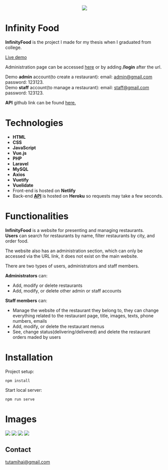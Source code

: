 <h1 align="center">
  <img src="https://user-images.githubusercontent.com/41682806/133333582-d3e7f099-2a99-4a07-8ffb-f8427ee322f2.png"/><br/>
</h1>

# Infinity Food
**InfinityFood** is the project I made for my thesis when I graduated from college.

<a href="https://infinityfood.netlify.app" rel="noreferrer" target="_blank">Live demo</a>

Administration page can be accessed
<a href="https://infinityfood.netlify.app/login" rel="noreferrer" target="_blank">here</a>
or by adding **/login** after the url.

Demo **admin** account(to create a restaurant): email: admin@gmail.com password: 123123.
<br>
Demo **staff** account(to manage a restaurant): email: staff@gmail.com password: 123123.

**API** github link can be found
<a href="https://github.com/mihaituta/laravel-vue-api-food" rel="noreferrer" target="_blank">here.</a>

# Technologies
- **HTML**
- **CSS**
- **JavaScript**
- **Vue.js**
- **PHP**
- **Laravel**
- **MySQL**
- **Axios**
- **Vuetify**
- **Vuelidate**
- Front-end is hosted on **Netlify**
- Back-end <a href="https://github.com/mihaituta/laravel-vue-api-food" rel="noreferrer" target="_blank">**API**</a> is hosted on **Heroku** so requests may take a few seconds.

# Functionalities
**InfinityFood** is a website for presenting and managing restaurants.
<br>
**Users** can search for restaurants by name, filter restaurants by city, and order food.

The website also has an administration section, which can only be accessed via the URL link, it does not exist on the main website.

There are two types of users, administrators and staff members.

**Administrators** can:
- Add, modify or delete restaurants
- Add, modify, or delete other admin or staff accounts

**Staff members** can:
- Manage the website of the restaurant they belong to, they can change everything related to the restaurant page, title, images, texts, phone numbers, emails
- Add, modify, or delete the restaurant menus
- See, change status(delivering/delivered) and delete the restaurant orders maded by users
# Installation

Project setup:
```
npm install
```
Start local server:
```
npm run serve
```

# Images
<img src="https://user-images.githubusercontent.com/41682806/133335788-819b36fd-5e9d-423d-bb2c-7a771f1b057c.jpg"/>

<img src="https://user-images.githubusercontent.com/41682806/133335863-1cfeea41-9d65-43ac-97f2-7c6bffec48df.jpg"/>

<img src="https://user-images.githubusercontent.com/41682806/133335877-81537c1e-9dbf-420a-a853-e214b23baca5.jpg"/>

<img src="https://user-images.githubusercontent.com/41682806/133335893-4f3ac6bc-433d-4c93-bbcf-5632a3684945.jpg"/>

## Contact
tutamihai@gmail.com
